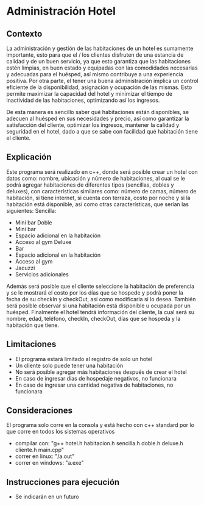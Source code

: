 # Administración Hotel


## Contexto

La administración y gestión de las habitaciones de un hotel es sumamente importante, esto para que el / los clientes disfruten de una estancia de calidad y de un buen servicio, ya que esto garantiza que las habitaciones estén limpias, en buen estado y equipadas con las comodidades necesarias y adecuadas para el huésped, así mismo contribuye a una experiencia positiva. Por otra parte, el tener una buena administración implica un control eficiente de la disponibilidad, asignación y ocupación de las mismas. Esto permite maximizar la capacidad del hotel y minimizar el tiempo de inactividad de las habitaciones, optimizando así los ingresos.

De esta manera es sencillo saber qué habitaciones están disponibles, se adecuen al huésped en sus necesidades y precio, así como garantizar la satisfacción del cliente, optimizar los ingresos, mantener la calidad y seguridad en el hotel, dado a que se sabe con facilidad qué habitación tiene el cliente.


## Explicación

Este programa será realizado en c++, donde será posible crear un hotel con datos como: nombre, ubicación y número de habitaciones, al cual se le podrá agregar habitaciones de diferentes tipos (sencillas, dobles y deluxes), con características similares como: número de camas, número de habitación, si tiene internet, si cuenta con terraza, costo por noche y si la habitación está disponible, así como otras características, que serían las siguientes:
Sencilla:
- Mini bar
Doble
- Mini bar
- Espacio adicional en la habitación
- Acceso al gym
Deluxe
- Bar
- Espacio adicional en la habitación
- Acceso al gym
- Jacuzzi
- Servicios adicionales

Además será posible que el cliente seleccione la habitación de preferencia y se le mostrará el costo por los días que se hospede y podrá poner la fecha de su checkIn y checkOut, así como modificarla si lo desea. También será posible observar si una habitación está disponible u ocupada por un huésped. Finalmente el hotel tendrá información del cliente, la cual será su nombre, edad, teléfono, checkIn, checkOut, días que se hospeda y la habitación que tiene.


## Limitaciones
- El programa estará limitado al registro de solo un hotel
- Un cliente solo puede tener una habitación
- No será posible agregar más habitaciones después de crear el hotel
- En caso de ingresar días de hospedaje negativos, no funcionara
- En caso de ingresar una cantidad negativa de habitaciones, no funcionara


## Consideraciones
El programa solo corre en la consola y está hecho con c++ standard por lo que corre en todos los sistemas operativos
- compilar con: "g++ hotel.h habitacion.h sencilla.h doble.h deluxe.h cliente.h main.cpp"
- correr en linux: "/a.out"
- correr en windows: "a.exe"


## Instrucciones para ejecución
- Se indicarán en un futuro
